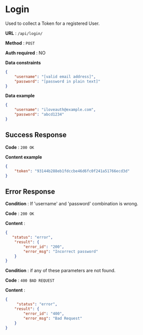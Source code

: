 # Login

Used to collect a Token for a registered User.

**URL** : `/api/login/`

**Method** : `POST`

**Auth required** : NO

**Data constraints**

```json
{
    "username": "[valid email address]",
    "password": "[password in plain text]"
}
```

**Data example**

```json
{
    "username": "iloveauth@example.com",
    "password": "abcd1234"
}
```

## Success Response

**Code** : `200 OK`

**Content example**

```json
{
    "token": "93144b288eb1fdccbe46d6fc0f241a51766ecd3d"
}
```

## Error Response

**Condition** : If 'username' and 'password' combination is wrong.

**Code** : `200 OK`

**Content** :

```json
{
   "status": "error",
    "result": {
        "error_id": "200",
        "error_msg": "Incorrect password"
    }
}
```

**Condition** : if any of these parameters are not found.

**Code** : `400 BAD REQUEST`

**Content** :

```json
{
     "status": "error",
    "result": {
        "error_id": "400",
        "error_msg": "Bad Request"
    }
}
```